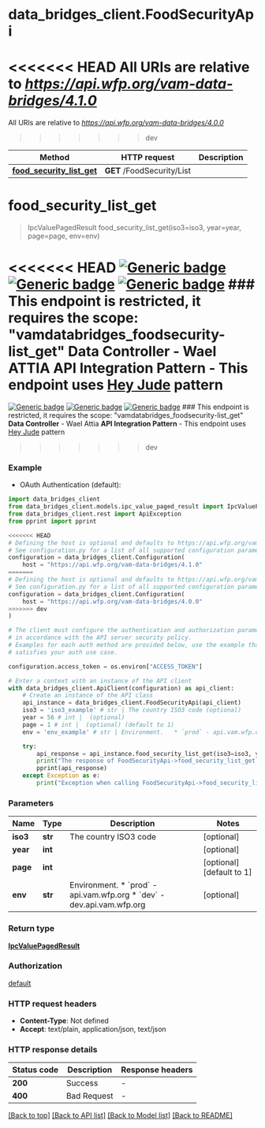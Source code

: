 # data_bridges_client.FoodSecurityApi

<<<<<<< HEAD
All URIs are relative to *https://api.wfp.org/vam-data-bridges/4.1.0*
=======
All URIs are relative to *https://api.wfp.org/vam-data-bridges/4.0.0*
>>>>>>> dev

Method | HTTP request | Description
------------- | ------------- | -------------
[**food_security_list_get**](FoodSecurityApi.md#food_security_list_get) | **GET** /FoodSecurity/List | 


# **food_security_list_get**
> IpcValuePagedResult food_security_list_get(iso3=iso3, year=year, page=page, env=env)



<<<<<<< HEAD
  [![Generic badge](https://img.shields.io/badge/Maturity%20Level-Production%20Ready-green)]()  [![Generic badge](https://img.shields.io/badge/Access_Policy-TEC_Architecture_approval_required-yellow)]()  [![Generic badge](https://img.shields.io/badge/Data%20Classification-Public-green)]()  ### This endpoint is restricted, it requires the scope: \"vamdatabridges_foodsecurity-list_get\"      **Data Controller** - Wael ATTIA  **API Integration Pattern** - This endpoint uses [Hey Jude](https://docs.api.wfp.org/providers/#api-patterns) pattern
=======
  [![Generic badge](https://img.shields.io/badge/Maturity%20Level-Production%20Ready-green)]()  [![Generic badge](https://img.shields.io/badge/Access_Policy-Approval_Required-yellow)]()  [![Generic badge](https://img.shields.io/badge/Data%20Classification-Public-green)]()  ### This endpoint is restricted, it requires the scope: \"vamdatabridges_foodsecurity-list_get\"      **Data Controller** - Wael Attia  **API Integration Pattern** - This endpoint uses [Hey Jude](https://docs.api.wfp.org/providers/#api-patterns) pattern
>>>>>>> dev

### Example

* OAuth Authentication (default):

```python
import data_bridges_client
from data_bridges_client.models.ipc_value_paged_result import IpcValuePagedResult
from data_bridges_client.rest import ApiException
from pprint import pprint

<<<<<<< HEAD
# Defining the host is optional and defaults to https://api.wfp.org/vam-data-bridges/4.1.0
# See configuration.py for a list of all supported configuration parameters.
configuration = data_bridges_client.Configuration(
    host = "https://api.wfp.org/vam-data-bridges/4.1.0"
=======
# Defining the host is optional and defaults to https://api.wfp.org/vam-data-bridges/4.0.0
# See configuration.py for a list of all supported configuration parameters.
configuration = data_bridges_client.Configuration(
    host = "https://api.wfp.org/vam-data-bridges/4.0.0"
>>>>>>> dev
)

# The client must configure the authentication and authorization parameters
# in accordance with the API server security policy.
# Examples for each auth method are provided below, use the example that
# satisfies your auth use case.

configuration.access_token = os.environ["ACCESS_TOKEN"]

# Enter a context with an instance of the API client
with data_bridges_client.ApiClient(configuration) as api_client:
    # Create an instance of the API class
    api_instance = data_bridges_client.FoodSecurityApi(api_client)
    iso3 = 'iso3_example' # str | The country ISO3 code (optional)
    year = 56 # int |  (optional)
    page = 1 # int |  (optional) (default to 1)
    env = 'env_example' # str | Environment.   * `prod` - api.vam.wfp.org   * `dev` - dev.api.vam.wfp.org (optional)

    try:
        api_response = api_instance.food_security_list_get(iso3=iso3, year=year, page=page, env=env)
        print("The response of FoodSecurityApi->food_security_list_get:\n")
        pprint(api_response)
    except Exception as e:
        print("Exception when calling FoodSecurityApi->food_security_list_get: %s\n" % e)
```



### Parameters


Name | Type | Description  | Notes
------------- | ------------- | ------------- | -------------
 **iso3** | **str**| The country ISO3 code | [optional] 
 **year** | **int**|  | [optional] 
 **page** | **int**|  | [optional] [default to 1]
 **env** | **str**| Environment.   * &#x60;prod&#x60; - api.vam.wfp.org   * &#x60;dev&#x60; - dev.api.vam.wfp.org | [optional] 

### Return type

[**IpcValuePagedResult**](IpcValuePagedResult.md)

### Authorization

[default](../README.md#default)

### HTTP request headers

 - **Content-Type**: Not defined
 - **Accept**: text/plain, application/json, text/json

### HTTP response details

| Status code | Description | Response headers |
|-------------|-------------|------------------|
**200** | Success |  -  |
**400** | Bad Request |  -  |

[[Back to top]](#) [[Back to API list]](../README.md#documentation-for-api-endpoints) [[Back to Model list]](../README.md#documentation-for-models) [[Back to README]](../README.md)

